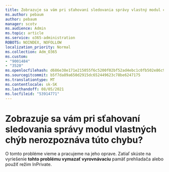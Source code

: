 ```yaml
---
title: Zobrazuje sa vám pri sťahovaní sledovania správy vlastný modul chýb nerozpoznáva túto chybu?
ms.author: pebaum
author: pebaum
manager: scotv
ms.audience: Admin
ms.topic: article
ms.service: o365-administration
ROBOTS: NOINDEX, NOFOLLOW
localization_priority: Normal
ms.collection: Adm_O365
ms.custom:
- "9001484"
- "3520"
ms.openlocfilehash: d686e38e171e215055f6c5200f02bf52ad4ebc1c0fb502e86c9515a8658e0904
ms.sourcegitcommit: b5f7da89a650d2915dc652449623c78be6247175
ms.translationtype: MT
ms.contentlocale: sk-SK
ms.lasthandoff: 08/05/2021
ms.locfileid: "53914771"
---
```

# <a name="getting-custom-error-module-does-not-recognize-this-error-when-downloading-a-message-trace"></a>Zobrazuje sa vám pri sťahovaní sledovania správy modul vlastných chýb nerozpoznáva túto chybu?

O tomto probléme vieme a pracujeme na jeho oprave.  Zatiaľ skúste na vyriešenie **tohto problému vymazať vyrovnávaciu** pamäť prehliadača alebo použiť režim InPrivate.